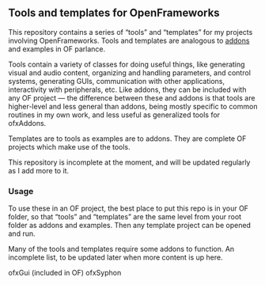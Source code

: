 ## Tools and templates for OpenFrameworks

This repository contains a series of “tools” and “templates” for my projects involving OpenFrameworks. Tools and templates are analogous to [addons](http://www.ofxaddons.com) and examples in OF parlance.

Tools contain a variety of classes for doing useful things, like generating visual and audio content, organizing and handling parameters, and control systems, generating GUIs, communication with other applications, interactivity with peripherals, etc. Like addons, they can be included with any OF project — the difference between these and addons is that tools are higher-level and less general than addons, being mostly specific to common routines in my own work, and less useful as generalized tools for ofxAddons. 

Templates are to tools as examples are to addons. They are complete OF projects which make use of the tools. 

This repository is incomplete at the moment, and will be updated regularly as I add more to it.


### Usage

To use these in an OF project, the best place to put this repo is in your OF folder, so that “tools” and “templates” are the same level from your root folder as addons and examples. Then any template project can be opened and run.

Many of the tools and templates require some addons to function. An incomplete list, to be updated later when more content is up here.

ofxGui (included in OF)
ofxSyphon

